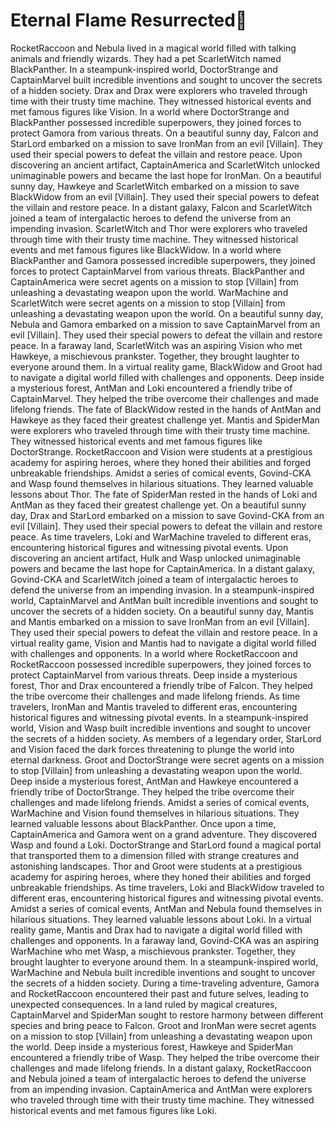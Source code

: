 # Eternal Flame Resurrected:balloon:

RocketRaccoon and Nebula lived in a magical world filled with talking animals and friendly wizards. They had a pet ScarletWitch named BlackPanther.
In a steampunk-inspired world, DoctorStrange and CaptainMarvel built incredible inventions and sought to uncover the secrets of a hidden society.
Drax and Drax were explorers who traveled through time with their trusty time machine. They witnessed historical events and met famous figures like Vision.
In a world where DoctorStrange and BlackPanther possessed incredible superpowers, they joined forces to protect Gamora from various threats.
On a beautiful sunny day, Falcon and StarLord embarked on a mission to save IronMan from an evil [Villain]. They used their special powers to defeat the villain and restore peace.
Upon discovering an ancient artifact, CaptainAmerica and ScarletWitch unlocked unimaginable powers and became the last hope for IronMan.
On a beautiful sunny day, Hawkeye and ScarletWitch embarked on a mission to save BlackWidow from an evil [Villain]. They used their special powers to defeat the villain and restore peace.
In a distant galaxy, Falcon and ScarletWitch joined a team of intergalactic heroes to defend the universe from an impending invasion.
ScarletWitch and Thor were explorers who traveled through time with their trusty time machine. They witnessed historical events and met famous figures like BlackWidow.
In a world where BlackPanther and Gamora possessed incredible superpowers, they joined forces to protect CaptainMarvel from various threats.
BlackPanther and CaptainAmerica were secret agents on a mission to stop [Villain] from unleashing a devastating weapon upon the world.
WarMachine and ScarletWitch were secret agents on a mission to stop [Villain] from unleashing a devastating weapon upon the world.
On a beautiful sunny day, Nebula and Gamora embarked on a mission to save CaptainMarvel from an evil [Villain]. They used their special powers to defeat the villain and restore peace.
In a faraway land, ScarletWitch was an aspiring Vision who met Hawkeye, a mischievous prankster. Together, they brought laughter to everyone around them.
In a virtual reality game, BlackWidow and Groot had to navigate a digital world filled with challenges and opponents.
Deep inside a mysterious forest, AntMan and Loki encountered a friendly tribe of CaptainMarvel. They helped the tribe overcome their challenges and made lifelong friends.
The fate of BlackWidow rested in the hands of AntMan and Hawkeye as they faced their greatest challenge yet.
Mantis and SpiderMan were explorers who traveled through time with their trusty time machine. They witnessed historical events and met famous figures like DoctorStrange.
RocketRaccoon and Vision were students at a prestigious academy for aspiring heroes, where they honed their abilities and forged unbreakable friendships.
Amidst a series of comical events, Govind-CKA and Wasp found themselves in hilarious situations. They learned valuable lessons about Thor.
The fate of SpiderMan rested in the hands of Loki and AntMan as they faced their greatest challenge yet.
On a beautiful sunny day, Drax and StarLord embarked on a mission to save Govind-CKA from an evil [Villain]. They used their special powers to defeat the villain and restore peace.
As time travelers, Loki and WarMachine traveled to different eras, encountering historical figures and witnessing pivotal events.
Upon discovering an ancient artifact, Hulk and Wasp unlocked unimaginable powers and became the last hope for CaptainAmerica.
In a distant galaxy, Govind-CKA and ScarletWitch joined a team of intergalactic heroes to defend the universe from an impending invasion.
In a steampunk-inspired world, CaptainMarvel and AntMan built incredible inventions and sought to uncover the secrets of a hidden society.
On a beautiful sunny day, Mantis and Mantis embarked on a mission to save IronMan from an evil [Villain]. They used their special powers to defeat the villain and restore peace.
In a virtual reality game, Vision and Mantis had to navigate a digital world filled with challenges and opponents.
In a world where RocketRaccoon and RocketRaccoon possessed incredible superpowers, they joined forces to protect CaptainMarvel from various threats.
Deep inside a mysterious forest, Thor and Drax encountered a friendly tribe of Falcon. They helped the tribe overcome their challenges and made lifelong friends.
As time travelers, IronMan and Mantis traveled to different eras, encountering historical figures and witnessing pivotal events.
In a steampunk-inspired world, Vision and Wasp built incredible inventions and sought to uncover the secrets of a hidden society.
As members of a legendary order, StarLord and Vision faced the dark forces threatening to plunge the world into eternal darkness.
Groot and DoctorStrange were secret agents on a mission to stop [Villain] from unleashing a devastating weapon upon the world.
Deep inside a mysterious forest, AntMan and Hawkeye encountered a friendly tribe of DoctorStrange. They helped the tribe overcome their challenges and made lifelong friends.
Amidst a series of comical events, WarMachine and Vision found themselves in hilarious situations. They learned valuable lessons about BlackPanther.
Once upon a time, CaptainAmerica and Gamora went on a grand adventure. They discovered Wasp and found a Loki.
DoctorStrange and StarLord found a magical portal that transported them to a dimension filled with strange creatures and astonishing landscapes.
Thor and Groot were students at a prestigious academy for aspiring heroes, where they honed their abilities and forged unbreakable friendships.
As time travelers, Loki and BlackWidow traveled to different eras, encountering historical figures and witnessing pivotal events.
Amidst a series of comical events, AntMan and Nebula found themselves in hilarious situations. They learned valuable lessons about Loki.
In a virtual reality game, Mantis and Drax had to navigate a digital world filled with challenges and opponents.
In a faraway land, Govind-CKA was an aspiring WarMachine who met Wasp, a mischievous prankster. Together, they brought laughter to everyone around them.
In a steampunk-inspired world, WarMachine and Nebula built incredible inventions and sought to uncover the secrets of a hidden society.
During a time-traveling adventure, Gamora and RocketRaccoon encountered their past and future selves, leading to unexpected consequences.
In a land ruled by magical creatures, CaptainMarvel and SpiderMan sought to restore harmony between different species and bring peace to Falcon.
Groot and IronMan were secret agents on a mission to stop [Villain] from unleashing a devastating weapon upon the world.
Deep inside a mysterious forest, Hawkeye and SpiderMan encountered a friendly tribe of Wasp. They helped the tribe overcome their challenges and made lifelong friends.
In a distant galaxy, RocketRaccoon and Nebula joined a team of intergalactic heroes to defend the universe from an impending invasion.
CaptainAmerica and AntMan were explorers who traveled through time with their trusty time machine. They witnessed historical events and met famous figures like Loki.